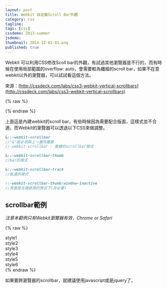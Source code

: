 ```yaml
---
layout: post
title: Webkit 自定義Scroll Bar外觀
category: css
tagline:
tags: [css]
cssdemo: 2013-summer
jsdemo:
thumbnail: 2014-12-03-01.png
published: true
---
```


Webkit 可以利用CSS修改Scoll bar的外觀，有試過其他瀏覽器是不行的，而有時候在使用局部範圍的overflow: auto，會需要較為纖細的scroll bar，如果不在意webkit以外的瀏覽器，可以試試看這個方法。

<!-- more -->

來源：[http://cssdeck.com/labs/css3-webkit-vertical-scrollbars](http://cssdeck.com/labs/css3-webkit-vertical-scrollbars)

{% raw %}
<div class="d0901 demo">
	<div class="overflow" style="width: 150%"></div>
</div>
{% endraw %}

上面這是內建webkit的scroll bar，有些時候因為需要配合版面，這樣式並不合適，而Webkit的瀏覽器可以透過以下CSS來做調整。

```sass
&::-webkit-scrollbar
//"&"是必須與上一層同層級
//-webkit-scrollbar : 整體的scrollbar樣式

&::-webkit-scrollbar-thumb
//bar的樣式

&::-webkit-scrollbar-track
//軌道的樣式

::-webkit-scrollbar-thumb:window-inactive
//頁面是在被啟用的情況下(非必要)
```


## scrollbar範例

*注意本範例只有Webkit瀏覽器有效，Chrome or Safari*

{% raw %}
<div class="d0901 demo scrollbar1">
	<div class="overflow" style="width: 150%">style1</div>
</div>
<div class="d0901 demo scrollbar2">
	<div class="overflow" style="width: 150%">style2</div>
</div>
<div class="d0901 demo scrollbar3">
	<div class="overflow" style="width: 150%">style3</div>
</div>
<div class="d0901 demo scrollbar4">
	<div class="overflow" style="width: 150%">style4</div>
</div>
<div class="d0901 demo scrollbar5">
	<div class="overflow" style="width: 150%">style5</div>
</div>
<div class="d0901 demo scrollbar6">
	<div class="overflow" style="width: 150%">style6</div>
</div>
{% endraw %}

如果要跨瀏覽器的scrollbar，就建議使用javascript或是jquery了。

